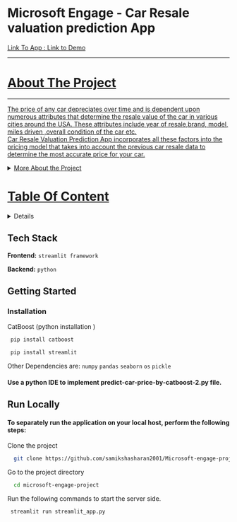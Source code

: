 # Microsoft Engage - Car Resale valuation prediction App
<a href="https://share.streamlit.io/samikshasharan2001/microsoft-engage-project/main"> Link To App : <a href="https://www.youtube.com/watch?v=lVmN0fCsq7Q&ab_channel=SamikshaSharan"> Link to Demo

---
 # About The Project
 ---
  The price of any car depreciates over time and is dependent upon  numerous attributes that determine the resale value of the car in  various cities around the USA. These attributes include year of resale,brand, model, miles driven ,overall condition of the car etc. <br>
  Car Resale Valuation Prediction App incorporates all these factors into the pricing model that takes into account the  previous car resale data to determine the most accurate price for your car.
 <details>
<summary> More About the Project </summary>
Car Resale Valuation Prediction App is Macchine Learning Model that uses the concepts of pattern recognition, as well as other forms of predictive algorithms, to make judgments on incoming data.
</details>
  

 # Table Of Content
<details>
<summary>Table Of Contents</summary>
<ul><li><a href="https://github.com/samikshasharan2001/Microsoft-engage-project/edit/main/README.md#about-the-project">About The Project</a></li>
<li><a href="https://github.com/samikshasharan2001/Microsoft-engage-project/edit/main/README.md#tech-stack">Tech Stack</a></li>
 <li><a href="https://github.com/samikshasharan2001/Microsoft-engage-project/edit/main/README.md#getting-started">Getting Started</a></li>
 <li><a href="https://github.com/samikshasharan2001/Microsoft-engage-project/edit/main/README.md#run-locally">Run Locally</a></li></ul>
</details>
  
  
  ## Tech Stack

**Frontend:** `streamlit framework`
 
**Backend:** `python` 
 
 ## Getting Started
### Installation

CatBoost (python installation )


```bash
 pip install catboost
```
 ```bash
  pip install streamlit
```
 Other Dependencies are: `numpy` `pandas` `seaborn` `os` `pickle`
 
#### Use a python IDE to implement predict-car-price-by-catboost-2.py file.
 
 
## Run Locally
#### To separately run the  application on your local host, perform the following steps:

Clone the project

```bash
  git clone https://github.com/samikshasharan2001/Microsoft-engage-project.git
```

Go to the project directory

```bash
  cd microsoft-engage-project
```
Run the following commands to start the server side.
```bash
 streamlit run streamlit_app.py
```
 
 
 


  



